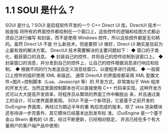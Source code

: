 # 1.1 SOUI 是什么？

SOUI 是什么？SOUI 是启程软件开发的一个 C++ Direct UI 库。DirectUI 技术一般是指
将所有的界面控件都绘制在一个窗口上，这些控件的逻辑和绘图方式都必须自己进行编写
和封装，而不是使用 Windows 控件，所以这些控件都是无句柄的。虽然 Direct UI 不是
什么新技术，但是要把 UI 做好，Direct UI 确实是目前为止最有效的解决方案。
DirectUI 技术需要解决的主要问题如下：
◆ 窗口的子类化，截获窗口的消息。
◆ 封装自己的控件，并将自己的控件绘制到该窗口上。
◆ 封装窗口的消息，并分发到自己的控件上，让自己的控件根据消息进行响应和绘制。
◆ 根据不同的行为发送自定义消息给窗口，以便程序进行调用。
◆ 一般窗口上控件的组织使用 XML 来描述。
通常 DirectUI 的界面库都采用 XML 配置文件+图片+控制脚本（Lua、Javascript 等）的
开发方式，非常类似于 Web 程序的开发方式，当然这里面控制脚本也可以直接使用 C++
代码来实现。这种开发方式可以大大提高开发效率，将程序员从繁琐的界面工作中解脱出
来，并且通过美工的设计，可以使界面更美观。
SOUI 不是一个新项目，它是基于之前开发的 DuiEngine 界面库，再经过为期近半年的重
构后完成的版本，除了 skia 渲染模块还有待进一步完善外，其它模块已经基本达到发布标
准。（DuiEngine 是一个基于金山 Bkwin 重构的 UI 库，经过不断更新，已经相对稳定，
并且已经在多个有大量用户的客户端产品中使用）
